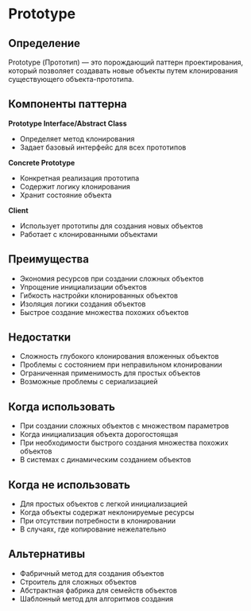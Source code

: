 # Prototype
## Определение
Prototype (Прототип) — это порождающий паттерн проектирования, который позволяет создавать новые объекты путем клонирования существующего объекта-прототипа.

## Компоненты паттерна
**Prototype Interface/Abstract Class**
- Определяет метод клонирования
- Задает базовый интерфейс для всех прототипов

**Concrete Prototype**
- Конкретная реализация прототипа
- Содержит логику клонирования
- Хранит состояние объекта

**Client**
- Использует прототипы для создания новых объектов
- Работает с клонированными объектами

## Преимущества
- Экономия ресурсов при создании сложных объектов
- Упрощение инициализации объектов
- Гибкость настройки клонированных объектов
- Изоляция логики создания объектов
- Быстрое создание множества похожих объектов

## Недостатки
- Сложность глубокого клонирования вложенных объектов
- Проблемы с состоянием при неправильном клонировании
- Ограниченная применимость для простых объектов
- Возможные проблемы с сериализацией

## Когда использовать
- При создании сложных объектов с множеством параметров
- Когда инициализация объекта дорогостоящая
- При необходимости быстрого создания множества похожих объектов
- В системах с динамическим созданием объектов

## Когда не использовать
- Для простых объектов с легкой инициализацией
- Когда объекты содержат неклонируемые ресурсы
- При отсутствии потребности в клонировании
- В случаях, где копирование нежелательно

## Альтернативы
- Фабричный метод для создания объектов
- Строитель для сложных объектов
- Абстрактная фабрика для семейств объектов
- Шаблонный метод для алгоритмов создания